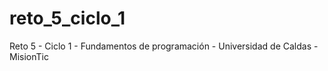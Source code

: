 # reto_5_ciclo_1
Reto 5 - Ciclo 1 - Fundamentos de programación - Universidad de Caldas - MisionTic
